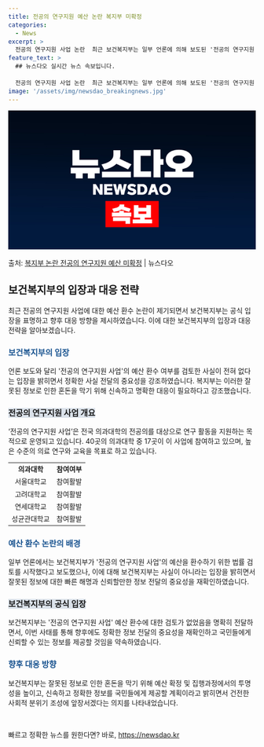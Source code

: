 ```yaml
---
title: 전공의 연구지원 예산 논란 복지부 미확정
categories:
  - News
excerpt: >
  전공의 연구지원 사업 논란  최근 보건복지부는 일부 언론에 의해 보도된 '전공의 연구지원 사업' 예산 환수 …
feature_text: >
  ## 뉴스다오 실시간 뉴스 속보입니다.

  전공의 연구지원 사업 논란  최근 보건복지부는 일부 언론에 의해 보도된 '전공의 연구지원 사업' 예산 환수 …
image: '/assets/img/newsdao_breakingnews.jpg'
---
```


![뉴스다오 속보](/assets/img/newsdao_breakingnews.jpg)

<p>출처: <a href="https://newsdao.kr/4527" rel="dofollow">복지부 논란 전공의 연구지원 예산 미확정</a> | 뉴스다오</p>

<h2 data-ke-size="size26">보건복지부의 입장과 대응 전략</h2>
<p data-ke-size="size16">최근 전공의 연구지원 사업에 대한 예산 환수 논란이 제기되면서 보건복지부는 공식 입장을 표명하고 향후 대응 방향을 제시하였습니다. 이에 대한 보건복지부의 입장과 대응 전략을 알아보겠습니다.</p>

<h3><b><span style="color: #1a5490;">보건복지부의 입장</span></b></h3>
<p data-ke-size="size16">언론 보도와 달리 '전공의 연구지원 사업'의 예산 환수 여부를 검토한 사실이 전혀 없다는 입장을 밝히면서 정확한 사실 전달의 중요성을 강조하였습니다. 복지부는 이러한 잘못된 정보로 인한 혼돈을 막기 위해 신속하고 명확한 대응이 필요하다고 강조했습니다.</p>

<h3><b><span style="background-color: #21538527;">전공의 연구지원 사업 개요</span></b></h3>
<p data-ke-size="size16">‘전공의 연구지원 사업’은 전국 의과대학의 전공의를 대상으로 연구 활동을 지원하는 목적으로 운영되고 있습니다. 40곳의 의과대학 중 17곳이 이 사업에 참여하고 있으며, 높은 수준의 의료 연구와 교육을 목표로 하고 있습니다.</p>

<table>
    <tr>
        <td style="text-align: center; height: 17px;"><b>의과대학</b></td>
        <td style="text-align: center; height: 17px;"><b>참여여부</b></td>
    </tr>
    <tr>
        <td style="text-align: center; height: 17px;">서울대학교</td>
        <td style="text-align: center; height: 17px;">참여활발</td>
    </tr>
    <tr>
        <td style="text-align: center; height: 17px;">고려대학교</td>
        <td style="text-align: center; height: 17px;">참여활발</td>
    </tr>
    <tr>
        <td style="text-align: center; height: 17px;">연세대학교</td>
        <td style="text-align: center; height: 17px;">참여활발</td>
    </tr>
    <tr>
        <td style="text-align: center; height: 17px;">성균관대학교</td>
        <td style="text-align: center; height: 17px;">참여활발</td>
    </tr>
</table>

<h3><b><span style="color: #1a5490;">예산 환수 논란의 배경</span></b></h3>
<p data-ke-size="size16">일부 언론에서는 보건복지부가 '전공의 연구지원 사업'의 예산을 환수하기 위한 법률 검토를 시작했다고 보도했으나, 이에 대해 보건복지부는 사실이 아니라는 입장을 밝히면서 잘못된 정보에 대한 빠른 해명과 신뢰할만한 정보 전달의 중요성을 재확인하였습니다.</p>

<h3><b><span style="background-color: #21538527;">보건복지부의 공식 입장</span></b></h3>
<p data-ke-size="size16">보건복지부는 '전공의 연구지원 사업' 예산 환수에 대한 검토가 없었음을 명확히 전달하면서, 이번 사태를 통해 향후에도 정확한 정보 전달의 중요성을 재확인하고 국민들에게 신뢰할 수 있는 정보를 제공할 것임을 약속하였습니다.</p>

<h3><b><span style="color: #1a5490;">향후 대응 방향</span></b></h3>
<p data-ke-size="size16">보건복지부는 잘못된 정보로 인한 혼돈을 막기 위해 예산 확정 및 집행과정에서의 투명성을 높이고, 신속하고 정확한 정보를 국민들에게 제공할 계획이라고 밝히면서 건전한 사회적 분위기 조성에 앞장서겠다는 의지를 나타내었습니다. </p>
<p data-ke-size="size16">&nbsp;</p>
 

빠르고 정확한 뉴스를 원한다면? 바로, <a href="https://newsdao.kr" rel="dofollow">https://newsdao.kr</a>


    
